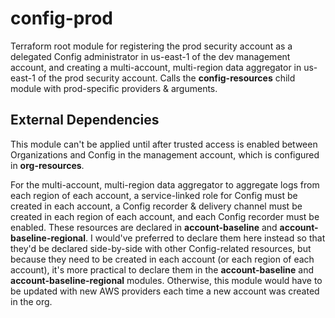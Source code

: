 # config-prod

Terraform root module for registering the prod security account as a delegated Config administrator in us-east-1 of the dev management account, and creating a multi-account, multi-region data aggregator in us-east-1 of the prod security account. Calls the **config-resources** child module with prod-specific providers & arguments.

## External Dependencies

This module can't be applied until after trusted access is enabled between Organizations and Config in the management account, which is configured in **org-resources**.

For the multi-account, multi-region data aggregator to aggregate logs from each region of each account, a service-linked role for Config must be created in each account, a Config recorder & delivery channel must be created in each region of each account, and each Config recorder must be enabled. These resources are declared in **account-baseline** and **account-baseline-regional**. I would've preferred to declare them here instead so that they'd be declared side-by-side with other Config-related resources, but because they need to be created in each account (or each region of each account), it's more practical to declare them in the **account-baseline** and **account-baseline-regional** modules. Otherwise, this module would have to be updated with new AWS providers each time a new account was created in the org.
